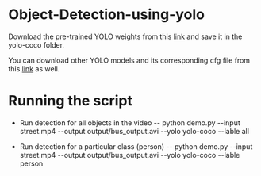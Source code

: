 # Object-Detection-using-yolo
Download the pre-trained YOLO weights from this [link](https://drive.google.com/drive/folders/1OF3MJGXVZKgDZ9f4E--3JH0AJdC6Sk2o?usp=sharing) and save it in the yolo-coco folder.

You can download other YOLO models and its corresponding cfg file from this [link](https://pjreddie.com/darknet/yolo/) as well.

# Running the script

- Run detection for all objects in the video
 -- python demo.py --input street.mp4 --output output/bus_output.avi --yolo yolo-coco --lable all
 
- Run detection for a particular class (person)
-- python demo.py --input street.mp4 --output output/bus_output.avi --yolo yolo-coco --lable person
